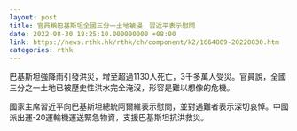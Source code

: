 ```yaml
---
layout: post
title: 官員稱巴基斯坦全國三分一土地被浸　習近平表示慰問
date: 2022-08-30 18:25:10.000000000 +08:00
link: https://news.rthk.hk/rthk/ch/component/k2/1664809-20220830.htm
categories: rthk
---
```


巴基斯坦強降雨引發洪災，增至超過1130人死亡，3千多萬人受災。官員說，全國三分之一土地已被歷史性洪水完全淹沒，形容是難以想像的危機。

國家主席習近平向巴基斯坦總統阿爾維表示慰問，並對遇難者表示深切哀悼。中國派出運-20運輸機運送緊急物資，支援巴基斯坦抗洪救災。
